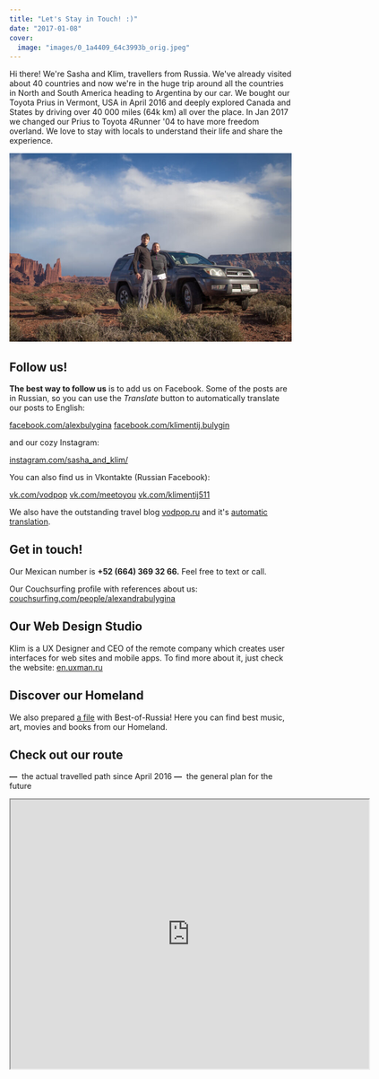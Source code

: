 ```yaml
---
title: "Let's Stay in Touch! :)"
date: "2017-01-08"
cover:
  image: "images/0_1a4409_64c3993b_orig.jpeg"
---
```


Hi there! We're Sasha and Klim, travellers from Russia. We've already visited about 40 countries and now we're in the huge trip around all the countries in North and South America heading to Argentina by our car. We bought our Toyota Prius in Vermont, USA in April 2016 and deeply explored Canada and States by driving over 40 000 miles (64k km) all over the place. In Jan 2017 we changed our Prius to Toyota 4Runner '04 to have more freedom overland. We love to stay with locals to understand their life and share the experience.

![](images/0_1acd40_35d03d14_XXXL.jpg)

## Follow us!

**The best way to follow us** is to add us on Facebook. Some of the posts are in Russian, so you can use the _Translate_ button to automatically translate our posts to English:

[facebook.com/alexbulygina](https://www.facebook.com/alexbulygina) [facebook.com/klimentij.bulygin](https://www.facebook.com/klimentij.bulygin)

and our cozy Instagram:

[instagram.com/sasha\_and\_klim/](https://www.instagram.com/sasha_and_klim/)

You can also find us in Vkontakte (Russian Facebook):

[vk.com/vodpop](https://vk.com/vodpop) [vk.com/meetoyou](https://vk.com/meetoyou) [vk.com/klimentij511](https://vk.com/klimentij511)

We also have the outstanding travel blog [vodpop.ru](https://vodpop.ru/) and it's [automatic translation](https://translate.google.ru/translate?hl=en&sl=ru&u=https://vodpop.ru/&prev=search).

## Get in touch!

Our Mexican number is **+52 (664) 369 32 66.** Feel free to text or call.

Our Couchsurfing profile with references about us: [couchsurfing.com/people/alexandrabulygina](https://www.couchsurfing.com/people/alexandrabulygina) 

## Our Web Design Studio

Klim is a UX Designer and CEO of the remote company which creates user interfaces for web sites and mobile apps. To find more about it, just check the website: [en.uxman.ru](http://en.uxman.ru)

## Discover our Homeland

We also prepared [a file](https://docs.google.com/document/d/17vlvUVd4dPl4TqfQiCbSDVN0lZk4c-E4wzD0wQ1-vOM/edit?usp=sharing) with Best-of-Russia! Here you can find best music, art, movies and books from our Homeland.

## Check out our route

**—**  the actual travelled path since April 2016 **—**  the general plan for the future

<iframe src="https://www.google.com/maps/d/embed?mid=1henv1g61NnTMnPdbOaSKJtBDLtc" width="640" height="480"></iframe>
